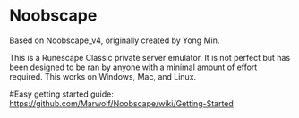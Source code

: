 # Noobscape
Based on Noobscape_v4, originally created by Yong Min.

This is a Runescape Classic private server emulator. It is not perfect but has been designed to be ran by anyone with a minimal amount of effort required. This works on Windows, Mac, and Linux.


#Easy getting started guide:
https://github.com/Marwolf/Noobscape/wiki/Getting-Started
